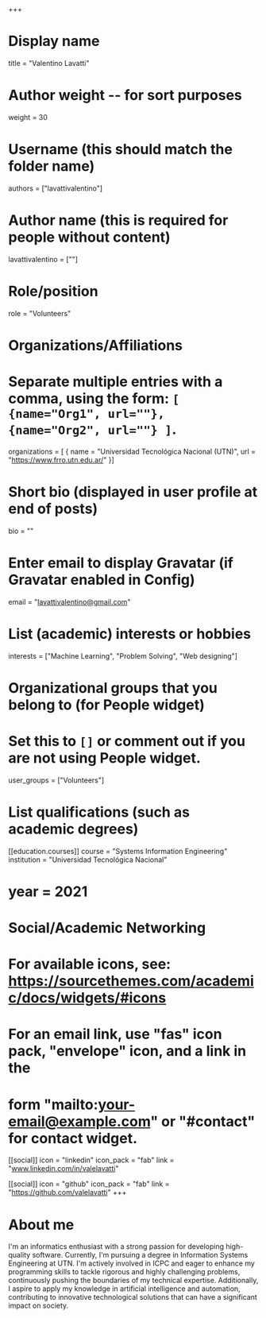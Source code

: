 +++
# Display name
title = "Valentino Lavatti"

# Author weight -- for sort purposes
weight = 30

# Username (this should match the folder name)
authors = ["lavattivalentino"]

# Author name (this is required for people without content)
lavattivalentino = [""]

# Role/position
role = "Volunteers"

# Organizations/Affiliations
#   Separate multiple entries with a comma, using the form: `[ {name="Org1", url=""}, {name="Org2", url=""} ]`.
organizations = [ { name = "Universidad Tecnológica Nacional (UTN)", url = "https://www.frro.utn.edu.ar/" }]

# Short bio (displayed in user profile at end of posts)
bio = ""

# Enter email to display Gravatar (if Gravatar enabled in Config)
email = "lavattivalentino@gmail.com"

# List (academic) interests or hobbies
interests = ["Machine Learning", "Problem Solving", "Web designing"]

# Organizational groups that you belong to (for People widget)
#   Set this to `[]` or comment out if you are not using People widget.
user_groups = ["Volunteers"]

# List qualifications (such as academic degrees)

[[education.courses]]
course = "Systems Information Engineering"
institution = "Universidad Tecnológica Nacional"
# year = 2021

# Social/Academic Networking
# For available icons, see: https://sourcethemes.com/academic/docs/widgets/#icons
#   For an email link, use "fas" icon pack, "envelope" icon, and a link in the
#   form "mailto:your-email@example.com" or "#contact" for contact widget.

[[social]]
  icon = "linkedin"
  icon_pack = "fab"
  link = "www.linkedin.com/in/valelavatti"

[[social]]
  icon = "github"
  icon_pack = "fab"
  link = "https://github.com/valelavatti"
+++

# About me 

I'm an informatics enthusiast with a strong passion for developing high-quality software. Currently, I'm pursuing a degree in Information Systems Engineering at UTN. I'm actively involved in ICPC and eager to enhance my programming skills to tackle rigorous and highly challenging problems, continuously pushing the boundaries of my technical expertise. Additionally, I aspire to apply my knowledge in artificial intelligence and automation, contributing to innovative technological solutions that can have a significant impact on society.